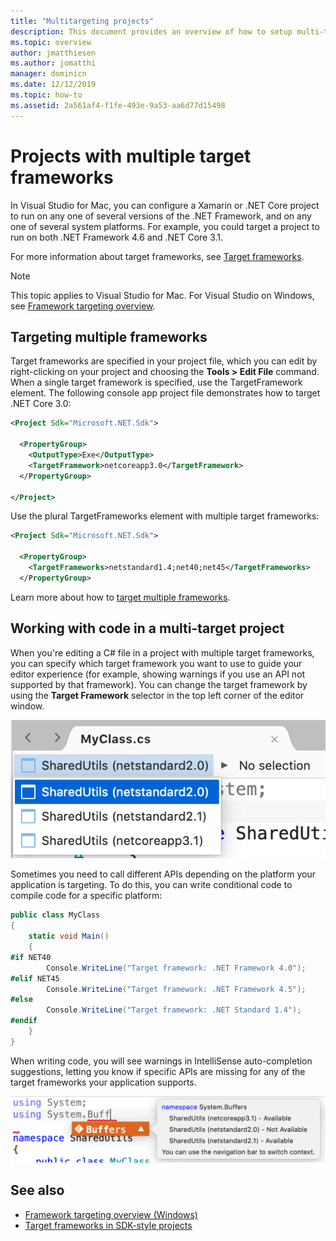 ```yaml
---
title: "Multitargeting projects"
description: This document provides an overview of how to setup multi-targeted projects in Visual Studio for Mac.
ms.topic: overview
author: jmatthiesen
ms.author: jomatthi
manager: dominicn
ms.date: 12/12/2019
ms.topic: how-to
ms.assetid: 2a561af4-f1fe-493e-9a53-aa6d77d15498
---
```


# Projects with multiple target frameworks
In Visual Studio for Mac, you can configure a Xamarin or .NET Core project to run on any one of several versions of the .NET Framework, and on any one of several system platforms. For example, you could target a project to run on both .NET Framework 4.6 and .NET Core 3.1. 

For more information about target frameworks, see [Target frameworks](/dotnet/standard/frameworks).

> [!NOTE] 
> This topic applies to Visual Studio for Mac. For Visual Studio on Windows, see [Framework targeting overview](/visualstudio/ide/visual-studio-multi-targeting-overview).

## Targeting multiple frameworks

Target frameworks are specified in your project file, which you can edit by right-clicking on your project and choosing the **Tools > Edit File** command. When a single target framework is specified, use the TargetFramework element. The following console app project file demonstrates how to target .NET Core 3.0:

```XML
<Project Sdk="Microsoft.NET.Sdk">

  <PropertyGroup>
    <OutputType>Exe</OutputType>
    <TargetFramework>netcoreapp3.0</TargetFramework>
  </PropertyGroup>

</Project>
```

Use the plural TargetFrameworks element with multiple target frameworks:

```XML
<Project Sdk="Microsoft.NET.Sdk">

  <PropertyGroup>
    <TargetFrameworks>netstandard1.4;net40;net45</TargetFrameworks>
  </PropertyGroup>
```

Learn more about how to [target multiple frameworks](/dotnet/standard/frameworks#how-to-specify-target-frameworks).

## Working with code in a multi-target project
When you're editing a C# file in a project with multiple target frameworks, you can specify which target framework you want to use to guide your editor experience (for example, showing warnings if you use an API not supported by that framework). You can change the target framework by using the **Target Framework** selector in the top left corner of the editor window.

![Using the target framework selector to change the target framework, located at the top of the editor window](media/project-multitargeting-framework-selector.png)

Sometimes you need to call different APIs depending on the platform your application is targeting. To do this, you can write conditional code to compile code for a specific platform:

```C#
public class MyClass
{
    static void Main()
    {
#if NET40
        Console.WriteLine("Target framework: .NET Framework 4.0");
#elif NET45  
        Console.WriteLine("Target framework: .NET Framework 4.5");
#else
        Console.WriteLine("Target framework: .NET Standard 1.4");
#endif
    }
}
```

When writing code, you will see warnings in IntelliSense auto-completion suggestions, letting you know if specific APIs are missing for any of the target frameworks your application supports.

![A warning message shown in IntelliSense, an API will not work for a specified target framework. Example text: namespace System.Buffers, SharedUtils (netstandard2.0) - Not Available. You can use the navigation bar to switch context.](media/project-multitargeting-intellisense-warnings.png)

## See also

- [Framework targeting overview (Windows)](/visualstudio/ide/visual-studio-multi-targeting-overview)
- [Target frameworks in SDK-style projects](/dotnet/standard/frameworks#how-to-specify-target-frameworks)

